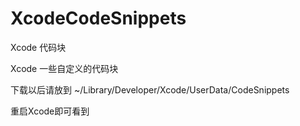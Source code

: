 # XcodeCodeSnippets
Xcode 代码块

Xcode 一些自定义的代码块



下载以后请放到 ~/Library/Developer/Xcode/UserData/CodeSnippets


重启Xcode即可看到
